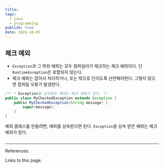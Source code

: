 ```yaml
---
title: 
tags:
  - java
  - programming
publish: true
date: 2024-10-05
---
```


## 체크 예외
- `Exception`과 그 하위 예외는 모두 컴파일러가 체크하는 체크 예외이다. 단 `RuntimeException`은 포함되지 않는다.
- 체크 예외는 잡아서 처리하거나, 또는 밖으로 던지도록 선언해야한다. 그렇지 않으면 컴파일 오류가 발생한다.

```java title="체크 예외 예제 1"
/** * Exception을 상속받은 예외는 체크 예외가 된다. */ 
public class MyCheckedException extends Exception { 
	public MyCheckedException(String message) { 
		super(message);
	} 
}
```
예외 클래스를 만들려면, 예외를 상속받으면 된다.
`Exception`을 상속 받은 예외는 체크 예외가 된다.

```
```
---
References: 

Links to this page: 
